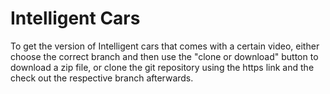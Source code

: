 # Intelligent Cars

To get the version of Intelligent cars that comes with a certain video, either choose the correct branch and then use the "clone or download" button to download a zip file, or clone the git repository using the https link and the check out the respective branch afterwards.